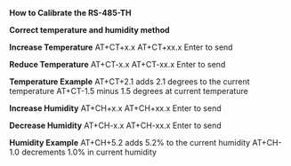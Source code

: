 **How to Calibrate the RS-485-TH**

**Correct temperature and humidity method**

**Increase Temperature**
AT+CT+x.x
AT+CT+xx.x Enter to send

**Reduce Temperature**
AT+CT-x.x
AT+CT-xx.x Enter to send

**Temperature Example**
AT+CT+2.1 adds 2.1 degrees to the current temperature
AT+CT-1.5 minus 1.5 degrees at current temperature

**Increase Humidity**
AT+CH+x.x
AT+CH+xx.x Enter to send

**Decrease Humidity**
AT+CH-x.x
AT+CH-xx.x Enter to send

**Humidity Example**
AT+CH+5.2 adds 5.2% to the current humidity
AT+CH-1.0 decrements 1.0% in current humidity
